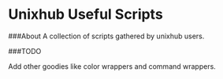 # Unixhub Useful Scripts

###About
A collection of scripts gathered by unixhub users.

###TODO

Add other goodies like color wrappers and command wrappers.
